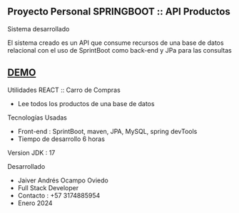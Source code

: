 ## Proyecto Personal SPRINGBOOT :: API Productos


Sistema desarrollado  

El sistema creado es un API que consume recursos de una base de datos relacional con el uso de SprintBoot como back-end y JPa para las consultas

## <a href="https://youtu.be/aSTMgMif2ZI" target="_blank">DEMO</a>


Utilidades REACT :: Carro de Compras

* Lee todos los productos de una base de datos


Tecnologías Usadas
* Front-end  : SprintBoot, maven, JPA, MySQL, spring devTools
* Tiempo de desarrollo 6 horas

Version JDK : 17

Desarrollado
* Jaiver Andrés Ocampo Oviedo
* Full Stack Developer
* Contacto : +57 3174885954
* Enero 2024 